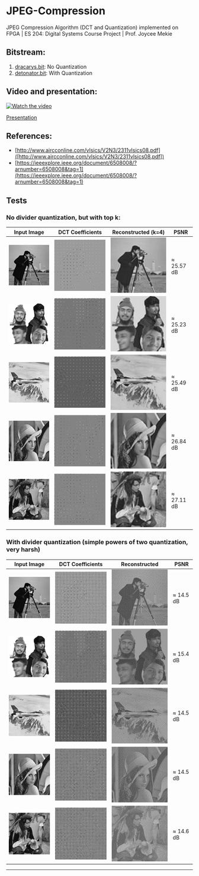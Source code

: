 # JPEG-Compression

JPEG Compression Algorithm (DCT and Quantization) implemented on FPGA | ES 204: Digital Systems Course Project | Prof. Joycee Mekie

## Bitstream:

1. [dracarys.bit](./Bitstreams/dracarys.bit): No Quantization
2. [detonator.bit](./Bitstreams/detonator.bit): With Quantization

## Video and presentation:
[![Watch the video](https://img.youtube.com/vi/_Ano39_kA1w/0.jpg)](https://www.youtube.com/watch?v=_Ano39_kA1w)

[Presentation](https://www.canva.com/design/DAGkuWgS-is/WxdCt2a7nolLvSmqmy2Dag/view?utm_content=DAGkuWgS-is&utm_campaign=designshare&utm_medium=link2&utm_source=uniquelinks&utlId=h61644424b7)

## References:

- [http://www.aircconline.com/vlsics/V2N3/2311vlsics08.pdf]([http://www.aircconline.com/vlsics/V2N3/2311vlsics08.pdf])
- [https://ieeexplore.ieee.org/document/6508008/?arnumber=6508008&tag=1](https://ieeexplore.ieee.org/document/6508008/?arnumber=6508008&tag=1)

## Tests

### No divider quantization, but with top k:

| Input Image                                                                 | DCT Coefficients                                                             | Reconstructed (k=4)                                                                      | PSNR               |
| --------------------------------------------------------------------------- | ---------------------------------------------------------------------------- | ---------------------------------------------------------------------------------------- | ------------------ |
| <img src="./FPGA_Images%20No%20Quantization/cameraman/in.png" width="256"/> | <img src="./FPGA_Images%20No%20Quantization/cameraman/out.png" width="256"/> | <img src="./FPGA_Images%20No%20Quantization/cameraman/4/reconstructed.png" width="256"/> | $\approx$ 25.57 dB |
| <img src="./FPGA_Images%20No%20Quantization/group/in.png" width="256"/>     | <img src="./FPGA_Images%20No%20Quantization/group/out.png" width="256"/>     | <img src="./FPGA_Images%20No%20Quantization/group/4/reconstructed.png" width="256"/>     | $\approx$ 25.23 dB |
| <img src="./FPGA_Images%20No%20Quantization/jetplane/in.png" width="256"/>  | <img src="./FPGA_Images%20No%20Quantization/jetplane/out.png" width="256"/>  | <img src="./FPGA_Images%20No%20Quantization/jetplane/4/reconstructed.png" width="256"/>  | $\approx$ 25.49 dB |
| <img src="./FPGA_Images%20No%20Quantization/lena/in.png" width="256"/>      | <img src="./FPGA_Images%20No%20Quantization/lena/out.png" width="256"/>      | <img src="./FPGA_Images%20No%20Quantization/lena/4/reconstructed.png" width="256"/>      | $\approx$ 26.84 dB |
| <img src="./FPGA_Images%20No%20Quantization/pirate/in.png" width="256"/>    | <img src="./FPGA_Images%20No%20Quantization/pirate/out.png" width="256"/>    | <img src="./FPGA_Images%20No%20Quantization/pirate/4/reconstructed.png" width="256"/>    | $\approx$ 27.11 dB |

### With divider quantization (simple powers of two quantization, very harsh)

| Input Image                                                                   | DCT Coefficients                                                               | Reconstructed                                                                              | PSNR              |
| ----------------------------------------------------------------------------- | ------------------------------------------------------------------------------ | ------------------------------------------------------------------------------------------ | ----------------- |
| <img src="./FPGA_Images%20with%20Quantization/cameraman/in.png" width="256"/> | <img src="./FPGA_Images%20with%20Quantization/cameraman/out.png" width="256"/> | <img src="./FPGA_Images%20with%20Quantization/cameraman/8/reconstructed.png" width="256"/> | $\approx$ 14.5 dB |
| <img src="./FPGA_Images%20with%20Quantization/group/in.png" width="256"/>     | <img src="./FPGA_Images%20with%20Quantization/group/out.png" width="256"/>     | <img src="./FPGA_Images%20with%20Quantization/group/8/reconstructed.png" width="256"/>     | $\approx$ 15.4 dB |
| <img src="./FPGA_Images%20with%20Quantization/jetplane/in.png" width="256"/>  | <img src="./FPGA_Images%20with%20Quantization/jetplane/out.png" width="256"/>  | <img src="./FPGA_Images%20with%20Quantization/jetplane/8/reconstructed.png" width="256"/>  | $\approx$ 14.5 dB |
| <img src="./FPGA_Images%20with%20Quantization/lena/in.png" width="256"/>      | <img src="./FPGA_Images%20with%20Quantization/lena/out.png" width="256"/>      | <img src="./FPGA_Images%20with%20Quantization/lena/8/reconstructed.png" width="256"/>      | $\approx$ 14.5 dB |
| <img src="./FPGA_Images%20with%20Quantization/pirate/in.png" width="256"/>    | <img src="./FPGA_Images%20with%20Quantization/pirate/out.png" width="256"/>    | <img src="./FPGA_Images%20with%20Quantization/pirate/8/reconstructed.png" width="256"/>    | $\approx$ 14.6 dB |

---
